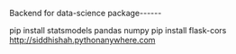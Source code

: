 Backend for data-science package------

pip install statsmodels pandas numpy
pip install flask-cors
http://siddhishah.pythonanywhere.com